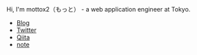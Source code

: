 Hi, I'm mottox2（もっと） - a web application engineer at Tokyo.

- [Blog](https://mottox2.com/)
- [Twitter](https://twitter.com/mottox2)
- [Qiita](https://qiita.com/mottox2)
- [note](https://note.com/mottox2)

<!--
**mottox2/mottox2** is a ✨ _special_ ✨ repository because its `README.md` (this file) appears on your GitHub profile.

Here are some ideas to get you started:

- 🔭 I’m currently working on ...
- 🌱 I’m currently learning ...
- 👯 I’m looking to collaborate on ...
- 🤔 I’m looking for help with ...
- 💬 Ask me about ...
- 📫 How to reach me: ...
- 😄 Pronouns: ...
- ⚡ Fun fact: ...
-->
